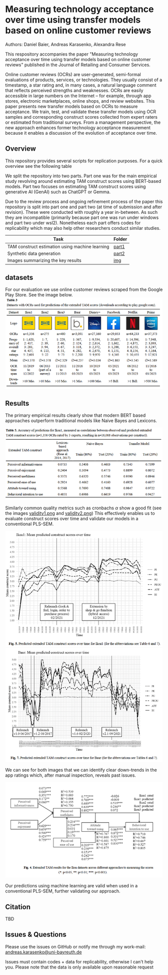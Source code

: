 # Measuring technology acceptance over time using transfer models based on online customer reviews

Authors: Daniel Baier, Andreas Karasenko, Alexandra Rese

This respository accompanies the paper "Measuring technology acceptance over time using transfer models based on online customer reviews" published in the Journal
of Retailing and Consumer Services.

Online customer reviews (OCRs) are user-generated, semi-formal evaluations of products, services, or technologies. They usually consist of a timestamp, a star rating and, in many cases, a natural language comment that reflects perceived strengths and weaknesses. OCRs are easily accessible in large numbers on the Internet – for example, through app stores, electronic marketplaces, online shops, and review websites.
This paper presents new transfer models based on OCRs to measure acceptance. We train, test, and validate these transfer models using OCR samples and corresponding construct scores collected from expert raters or estimated from traditional surveys. From a management perspective, the new approach enhances former technology acceptance measurement because it enables a discussion of the evolution of acceptance over time. 


## Overview
This repository provides several scripts for replication purposes. For a quick overview see the following table

We split the repository into two parts. Part one was for the main empirical study revolving around estimating TAM construct scores using BERT-based models.
Part two focuses on estimating TAM construct scores using generative AI (GenAI) such as ChatGPT or Gemma.

Due to the review process and ongoing refinement process of the paper this repository is split into part one and part two (at time of submission and after revision).
These were conducted with roughly a year in-between.
As such they are incompatible (primarily because part one was run under windows and part two under wsl2).
Nonetheless each part offers codes for replicability which may also help other researchers conduct similar studies. 

|Task|Folder|
|---|---|
|TAM construct estimation using machine learning|[part1](./part1/)
|Synthetic data generation|[part2](./part2/)
|Images summarizing the key results|[img](./img/)

## datasets
For our evaluation we use online customer reviews scraped from the Google Play Store. See the image below.
![dataset](./img/datasets.png)

## Results
The primary empirical results clearly show that modern BERT based approaches outperform traditional models like Naive Bayes and Lexicons.

![empirical results](./img/results.png)

Similarly common quality metrics such as cronbachs $\alpha$ show a good fit (see the images [validity1.png](./img/validity1.png) and [validity2.png](./img/validity2.png))
This effectively enables us to evaluate construct scores over time and validate our models in a conventional PLS-SEM.

![TAM predictions over time1](./img/prediction%20over%20time1.png)
![TAM predictions over time2](./img/prediction%20over%20time2.png)

We can see for both images that we can identify clear down-trends in the app ratings which, after manual inspection, reveals past issues.

![PLS-SEM of predicted TAM](./img/tam_results.png)

Our predictions using machine learning are valid when used in a conventional PLS-SEM, further validating our approach.

## Citation
TBD

## Issues & Questions
Please use the issues on GitHub or notify me through my work-mail: andreas.karasenko@uni-bayreuth.de

Issues must contain codes + data for replicability, otherwise I can't help you.
Please note that the data is only available upon reasonable request